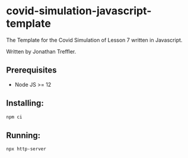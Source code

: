 # covid-simulation-javascript-template
The Template for the Covid Simulation of Lesson 7 written in Javascript.

Written by Jonathan Treffler.

## Prerequisites
 - Node JS >= 12

## Installing:
```bash
npm ci
```

## Running:
```bash
npx http-server
```

